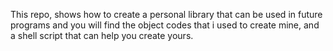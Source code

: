 This repo, shows how to create a personal library
that can be used in future programs
and you will find the object codes that i used to
create mine, and a shell script that can help you create yours.
